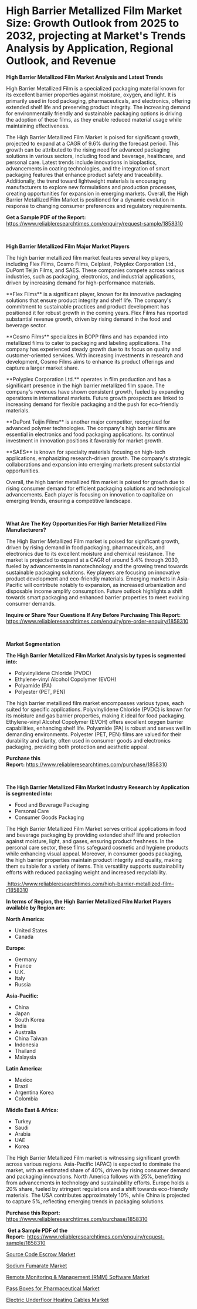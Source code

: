<p><h1>High Barrier Metallized Film Market Size: Growth Outlook from 2025 to 2032, projecting at Market's Trends Analysis by Application, Regional Outlook, and Revenue</h1></p><p><strong>High Barrier Metallized Film Market Analysis and Latest Trends</strong></p>
<p><p>High Barrier Metallized Film is a specialized packaging material known for its excellent barrier properties against moisture, oxygen, and light. It is primarily used in food packaging, pharmaceuticals, and electronics, offering extended shelf life and preserving product integrity. The increasing demand for environmentally friendly and sustainable packaging options is driving the adoption of these films, as they enable reduced material usage while maintaining effectiveness.</p><p>The High Barrier Metallized Film Market is poised for significant growth, projected to expand at a CAGR of 9.6% during the forecast period. This growth can be attributed to the rising need for advanced packaging solutions in various sectors, including food and beverage, healthcare, and personal care. Latest trends include innovations in bioplastics, advancements in coating technologies, and the integration of smart packaging features that enhance product safety and traceability. Additionally, the trend toward lightweight materials is encouraging manufacturers to explore new formulations and production processes, creating opportunities for expansion in emerging markets. Overall, the High Barrier Metallized Film Market is positioned for a dynamic evolution in response to changing consumer preferences and regulatory requirements.</p></p>
<p><strong>Get a Sample PDF of the Report:&nbsp;</strong> <a href="https://www.reliableresearchtimes.com/enquiry/request-sample/1858310?utm_campaign=2035&utm_medium=2&utm_source=Github&utm_content=ia&utm_term=31012025&utm_id=high-barrier-metallized-film">https://www.reliableresearchtimes.com/enquiry/request-sample/1858310</a></p>
<p>&nbsp;</p>
<p><strong>High Barrier Metallized Film Major Market Players</strong></p>
<p><p>The high barrier metallized film market features several key players, including Flex Films, Cosmo Films, Celplast, Polyplex Corporation Ltd., DuPont Teijin Films, and SAES. These companies compete across various industries, such as packaging, electronics, and industrial applications, driven by increasing demand for high-performance materials.</p><p>**Flex Films** is a significant player, known for its innovative packaging solutions that ensure product integrity and shelf life. The company's commitment to sustainable practices and product development has positioned it for robust growth in the coming years. Flex Films has reported substantial revenue growth, driven by rising demand in the food and beverage sector.</p><p>**Cosmo Films** specializes in BOPP films and has expanded into metallized films to cater to packaging and labeling applications. The company has experienced steady growth due to its focus on quality and customer-oriented services. With increasing investments in research and development, Cosmo Films aims to enhance its product offerings and capture a larger market share.</p><p>**Polyplex Corporation Ltd.** operates in film production and has a significant presence in the high barrier metallized film space. The company's revenues have shown consistent growth, fueled by expanding operations in international markets. Future growth prospects are linked to increasing demand for flexible packaging and the push for eco-friendly materials.</p><p>**DuPont Teijin Films** is another major competitor, recognized for advanced polymer technologies. The company's high barrier films are essential in electronics and food packaging applications. Its continual investment in innovation positions it favorably for market growth.</p><p>**SAES** is known for specialty materials focusing on high-tech applications, emphasizing research-driven growth. The company's strategic collaborations and expansion into emerging markets present substantial opportunities.</p><p>Overall, the high barrier metallized film market is poised for growth due to rising consumer demand for efficient packaging solutions and technological advancements. Each player is focusing on innovation to capitalize on emerging trends, ensuring a competitive landscape.</p></p>
<p>&nbsp;</p>
<p><strong>What Are The Key Opportunities For High Barrier Metallized Film Manufacturers?</strong></p>
<p><p>The High Barrier Metallized Film market is poised for significant growth, driven by rising demand in food packaging, pharmaceuticals, and electronics due to its excellent moisture and chemical resistance. The market is projected to expand at a CAGR of around 5.4% through 2030, fueled by advancements in nanotechnology and the growing trend towards sustainable packaging solutions. Key players are focusing on innovative product development and eco-friendly materials. Emerging markets in Asia-Pacific will contribute notably to expansion, as increased urbanization and disposable income amplify consumption. Future outlook highlights a shift towards smart packaging and enhanced barrier properties to meet evolving consumer demands.</p></p>
<p><strong>Inquire or Share Your Questions If Any Before Purchasing This Report:</strong> <a href="https://www.reliableresearchtimes.com/enquiry/pre-order-enquiry/1858310?utm_campaign=2035&utm_medium=2&utm_source=Github&utm_content=ia&utm_term=31012025&utm_id=high-barrier-metallized-film">https://www.reliableresearchtimes.com/enquiry/pre-order-enquiry/1858310</a></p>
<p>&nbsp;</p>
<p><strong>Market Segmentation</strong></p>
<p><strong>The High Barrier Metallized Film Market Analysis by types is segmented into:</strong></p>
<p><ul><li>Polyvinylidene Chloride (PVDC)</li><li>Ethylene-vinyl Alcohol Copolymer (EVOH)</li><li>Polyamide (PA)</li><li>Polyester (PET, PEN)</li></ul></p>
<p><p>The high barrier metallized film market encompasses various types, each suited for specific applications. Polyvinylidene Chloride (PVDC) is known for its moisture and gas barrier properties, making it ideal for food packaging. Ethylene-vinyl Alcohol Copolymer (EVOH) offers excellent oxygen barrier capabilities, enhancing shelf life. Polyamide (PA) is robust and serves well in demanding environments. Polyester (PET, PEN) films are valued for their durability and clarity, often used in consumer goods and electronics packaging, providing both protection and aesthetic appeal.</p></p>
<p><strong>Purchase this Report:&nbsp;</strong><a href="https://www.reliableresearchtimes.com/purchase/1858310?utm_campaign=2035&utm_medium=2&utm_source=Github&utm_content=ia&utm_term=31012025&utm_id=high-barrier-metallized-film">https://www.reliableresearchtimes.com/purchase/1858310</a></p>
<p>&nbsp;</p>
<p><strong>The High Barrier Metallized Film Market Industry Research by Application is segmented into:</strong></p>
<p><ul><li>Food and Beverage Packaging</li><li>Personal Care</li><li>Consumer Goods Packaging</li></ul></p>
<p><p>The High Barrier Metallized Film Market serves critical applications in food and beverage packaging by providing extended shelf life and protection against moisture, light, and gases, ensuring product freshness. In the personal care sector, these films safeguard cosmetic and hygiene products while enhancing visual appeal. Moreover, in consumer goods packaging, the high barrier properties maintain product integrity and quality, making them suitable for a variety of items. This versatility supports sustainability efforts with reduced packaging weight and increased recyclability.</p></p>
<p><a href="https://www.reliableresearchtimes.com/high-barrier-metallized-film-r1858310?utm_campaign=2035&utm_medium=2&utm_source=Github&utm_content=ia&utm_term=31012025&utm_id=high-barrier-metallized-film">&nbsp;https://www.reliableresearchtimes.com/high-barrier-metallized-film-r1858310</a></p>
<p><strong>In terms of Region, the High Barrier Metallized Film Market Players available by Region are:</strong></p>
<p>
    <p> <strong> North America: </strong>
        <ul>
            <li>United States</li>
            <li>Canada</li>
        </ul>
        </p> 
    <p> <strong> Europe: </strong>
        <ul>
            <li>Germany</li>
            <li>France</li>
            <li>U.K.</li>
            <li>Italy</li>
            <li>Russia</li>
        </ul>
        </p> 
    <p> <strong> Asia-Pacific: </strong>
        <ul>
            <li>China</li>
            <li>Japan</li>
            <li>South Korea</li>
            <li>India</li>
            <li>Australia</li>
            <li>China Taiwan</li>
            <li>Indonesia</li>
            <li>Thailand</li>
            <li>Malaysia</li>
        </ul>
        </p> 
    <p> <strong> Latin America: </strong>
        <ul>
            <li>Mexico</li>
            <li>Brazil</li>
            <li>Argentina Korea</li>
            <li>Colombia</li>
        </ul>
        </p> 
    <p> <strong> Middle East & Africa: </strong>
        <ul>
            <li>Turkey</li>
            <li>Saudi</li>
            <li>Arabia</li>
            <li>UAE</li>
            <li>Korea</li>
        </ul>
    </p>
    </p>
<p><p>The High Barrier Metallized Film market is witnessing significant growth across various regions. Asia-Pacific (APAC) is expected to dominate the market, with an estimated share of 40%, driven by rising consumer demand and packaging innovations. North America follows with 25%, benefitting from advancements in technology and sustainability efforts. Europe holds a 20% share, fueled by stringent regulations and a shift towards eco-friendly materials. The USA contributes approximately 10%, while China is projected to capture 5%, reflecting emerging trends in packaging solutions.</p></p>
<p><strong>Purchase this Report: </strong><a href="https://www.reliableresearchtimes.com/purchase/1858310?utm_campaign=2035&utm_medium=2&utm_source=Github&utm_content=ia&utm_term=31012025&utm_id=high-barrier-metallized-film">https://www.reliableresearchtimes.com/purchase/1858310</a></p>
<p>&nbsp;<strong>Get a Sample PDF of the Report:&nbsp;&nbsp;</strong><a href="https://www.reliableresearchtimes.com/enquiry/request-sample/1858310?utm_campaign=2035&utm_medium=2&utm_source=Github&utm_content=ia&utm_term=31012025&utm_id=high-barrier-metallized-film">https://www.reliableresearchtimes.com/enquiry/request-sample/1858310</a></p>
<p><strong></strong></p>
<p><p><a href="https://www.linkedin.com/pulse/detailed-market-research-source-code-escrow-analysis-cagr-141-h2dxe?utm_campaign=2035&utm_medium=2&utm_source=Github&utm_content=ia&utm_term=31012025&utm_id=high-barrier-metallized-film">Source Code Escrow Market</a></p><p><a href="https://www.linkedin.com/pulse/sodium-fumarate-market-forecast-2025-2032-expected-expand-x8ije?utm_campaign=2035&utm_medium=2&utm_source=Github&utm_content=ia&utm_term=31012025&utm_id=high-barrier-metallized-film">Sodium Fumarate Market</a></p><p><a href="https://www.linkedin.com/pulse/comprehensive-remote-monitoring-management-rmm-software-1cyke?utm_campaign=2035&utm_medium=2&utm_source=Github&utm_content=ia&utm_term=31012025&utm_id=high-barrier-metallized-film">Remote Monitoring & Management (RMM) Software Market</a></p><p><a href="https://www.linkedin.com/pulse/pass-boxes-pharmaceutical-market-review-strategic-growth-2tjze?utm_campaign=2035&utm_medium=2&utm_source=Github&utm_content=ia&utm_term=31012025&utm_id=high-barrier-metallized-film">Pass Boxes for Pharmaceutical Market</a></p><p><a href="https://github.com/GenaGaines34/Market-Research-Report-List-1/blob/main/electric-underfloor-heating-cables-market.md?utm_campaign=2035&utm_medium=2&utm_source=Github&utm_content=ia&utm_term=31012025&utm_id=high-barrier-metallized-film">Electric Underfloor Heating Cables Market</a></p></p>